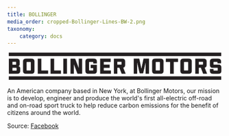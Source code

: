 ```yaml
---
title: BOLLINGER
media_order: cropped-Bollinger-Lines-BW-2.png
taxonomy:
    category: docs
---
```


![](cropped-Bollinger-Lines-BW-2.png)

An American company based in New York, at Bollinger Motors, our mission is to develop, engineer and produce the world's first all-electric off-road and on-road sport truck to help reduce carbon emissions for the benefit of citizens around the world.

Source: [Facebook](https://www.facebook.com/pg/BollingerMotors/about/?ref=page_internal)